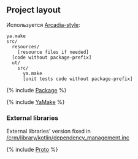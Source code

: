 ## Project layout

Используется [Arcadia-style](https://docs.yandex-team.ru/arcadia-java/java_library_guide#standartnoe-raspolozhenie-fajlov-layout):
```
ya.make
src/
  resources/
    [resource files if needed]
  [code without package-prefix]
  ut/
    src/
      ya.make
      [unit tests code without package-prefix]
```

{% include [Package](./_package.md) %}

{% include [YaMake](./_ya.make.md) %}

### External libraries

External libraries' version fixed in [/crm/library/kotlin/dependency_management.inc](https://a.yandex-team.ru/arcadia/crm/library/kotlin/dependency_management.inc)

{% include [Proto](./_proto.md) %}

